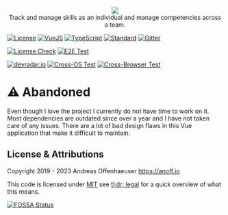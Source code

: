 <p align="center">
  <img src=".media/logo-text.png">
  <br>
  Track and manage skills as an individual and manage competencies across a team.
</p>

[![License](https://badgen.net/badge/license/MIT/blue)](LICENSE)
[![VueJS](https://badgen.net/badge/built%20with/Vue.js/cyan)](https://vuejs.org/)
[![TypeScript](https://badgen.net/badge/code/TypeScript/blue)](https://www.typescriptlang.org/)
[![Standard](https://badgen.net/badge/code%20style/standard/pink)](https://standardjs.com/)
[![Gitter](https://badgen.net/badge/chat/on%20gitter/cyan?icon=gitter)](https://gitter.im/devradar/discuss)

[![License Check](https://app.fossa.com/api/projects/git%2Bgithub.com%2Fdevradar%2Fdevradar.svg?type=shield)](https://app.fossa.com/projects/git%2Bgithub.com%2Fdevradar%2Fdevradar?ref=badge_shield)
[![E2E Test](https://img.shields.io/endpoint?url=https://dashboard.cypress.io/badge/detailed/gumn5q/master&style=flat&logo=cypress)](https://dashboard.cypress.io/projects/gumn5q/runs)

[![devradar.io](https://github.com/devradar/devradar/workflows/devradar.io/badge.svg?branch=master)](https://github.com/devradar/devradar/actions?query=workflow%3Adevradar.io)
[![Cross-OS Test](https://github.com/devradar/devradar/workflows/Cross-OS%20Test/badge.svg)](https://github.com/devradar/devradar/actions?query=workflow%3A%22Cross-OS+Test%22)
[![Cross-Browser Test](https://github.com/devradar/devradar/workflows/Cross-Browser%C2%A0Test/badge.svg)](https://github.com/devradar/devradar/actions?query=workflow%3ACross-Browser%C2%A0Test)

# ⚠️ Abandoned

Even though I love the project I currently do not have time to work on it.
Most dependencies are outdated since over a year and I have not taken care of any issues.
There are a lot of bad design flaws in this Vue application that make it difficult to maintain.

## License & Attributions

Copyright 2019 - 2023 Andreas Offenhaeuser <https://anoff.io>

This code is licensed under [MIT](LICENSE) see [tl;dr; legal](https://tldrlegal.com/license/mit-license) for a quick overview of what this means.

[![FOSSA Status](https://app.fossa.com/api/projects/git%2Bgithub.com%2Fdevradar%2Fdevradar.svg?type=large)](https://app.fossa.com/projects/git%2Bgithub.com%2Fdevradar%2Fdevradar?ref=badge_large)